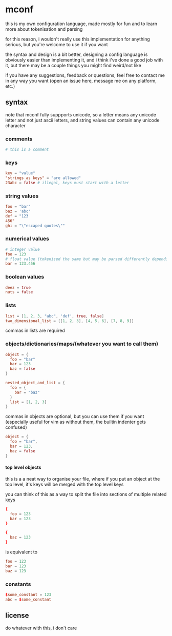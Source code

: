 # mconf

this is my own configuration language, made mostly for fun and to learn more about tokenisation and parsing

for this reason, i wouldn't really use this implementation for anything serious, but you're welcome to use it if you want

the syntax and design is a bit better, designing a config language is obviously easier than implementing it, and i think i've done a good job with it, but there may be a couple things you might find weird/not like

if you have any suggestions, feedback or questions, feel free to contact me in any way you want (open an issue here, message me on any platform, etc.)

## syntax

note that mconf fully suppports unicode, so a letter means any unicode letter and not just ascii letters, and string values can contain any unicode character

### comments

```conf
# this is a comment
```

### keys

```conf
key = "value"
"strings as keys" = "are allowed"
23abc = false # illegal, keys must start with a letter
```

### string values

```conf
foo = "bar"
baz = 'abc'
def = "123
456"
ghi = "\"escaped quotes\""
```

### numerical values

```conf
# integer value
foo = 123
# float value (tokenised the same but may be parsed differently depending on the target language)
bar = 123.456
```

### boolean values

```conf
deez = true
nuts = false
```

### lists

```conf
list = [1, 2, 3, "abc", 'def', true, false]
two_dimensional_list = [[1, 2, 3], [4, 5, 6], [7, 8, 9]]
```

commas in lists are required

### objects/dictionaries/maps/(whatever you want to call them)

```conf
object = {
  foo = "bar"
  bar = 123
  baz = false
}

nested_object_and_list = {
  foo = {
    bar = "baz"
  }
  list = [1, 2, 3]
}
```

commas in objects are optional, but you can use them if you want (especially useful for vim as without them, the builtin indenter gets confused)

```conf
object = {
  foo = "bar",
  bar = 123,
  baz = false
}
```

#### top level objects

this is a a neat way to organise your file, where if you put an object at the top level, it's keys will be merged with the top level keys

you can think of this as a way to split the file into sections of multiple related keys

```conf
{
  foo = 123
  bar = 123
}

{
  baz = 123
}
```

is equivalent to

```conf
foo = 123
bar = 123
baz = 123
```

### constants

```conf
$some_constant = 123 
abc = $some_constant
```

## license

do whatever with this, i don't care
